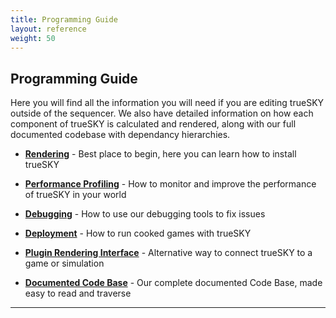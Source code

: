 ```yaml
---
title: Programming Guide
layout: reference
weight: 50
---
```






Programming Guide
--------------------

Here you will find all the information you will need if you are editing trueSKY outside of the sequencer. We also have detailed information on how each component of trueSKY is calculated and rendered, along with our full documented codebase with dependancy hierarchies.


* [**Rendering**](rendering.html)                                               - Best place to begin, here you can learn how to install trueSKY

* [**Performance Profiling**](performance.html)                         - How to monitor and improve the performance of trueSKY in your world

* [**Debugging**](debugging.html)                                               - How to use our debugging tools to fix issues

* [**Deployment**](deployment.html)                                             - How to run cooked games with trueSKY

* [**Plugin Rendering Interface**](pri.html)                            - Alternative way to connect trueSKY to a game or simulation

* [**Documented Code Base**](/ref)                                                              - Our complete documented Code Base, made easy to read and traverse



<hr>
